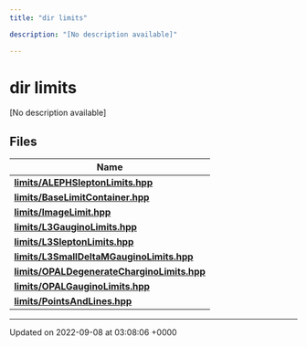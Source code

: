 ```yaml
---
title: "dir limits"

description: "[No description available]"

---
```


# dir limits

[No description available]

## Files

| Name           |
| -------------- |
| **[limits/ALEPHSleptonLimits.hpp](/documentation/code/files/alephsleptonlimits_8hpp/#file-limits-alephsleptonlimits-hpp)**  |
| **[limits/BaseLimitContainer.hpp](/documentation/code/files/baselimitcontainer_8hpp/#file-limits-baselimitcontainer-hpp)**  |
| **[limits/ImageLimit.hpp](/documentation/code/files/imagelimit_8hpp/#file-limits-imagelimit-hpp)**  |
| **[limits/L3GauginoLimits.hpp](/documentation/code/files/l3gauginolimits_8hpp/#file-limits-l3gauginolimits-hpp)**  |
| **[limits/L3SleptonLimits.hpp](/documentation/code/files/l3sleptonlimits_8hpp/#file-limits-l3sleptonlimits-hpp)**  |
| **[limits/L3SmallDeltaMGauginoLimits.hpp](/documentation/code/files/l3smalldeltamgauginolimits_8hpp/#file-limits-l3smalldeltamgauginolimits-hpp)**  |
| **[limits/OPALDegenerateCharginoLimits.hpp](/documentation/code/files/opaldegeneratecharginolimits_8hpp/#file-limits-opaldegeneratecharginolimits-hpp)**  |
| **[limits/OPALGauginoLimits.hpp](/documentation/code/files/opalgauginolimits_8hpp/#file-limits-opalgauginolimits-hpp)**  |
| **[limits/PointsAndLines.hpp](/documentation/code/files/pointsandlines_8hpp/#file-limits-pointsandlines-hpp)**  |






-------------------------------

Updated on 2022-09-08 at 03:08:06 +0000
